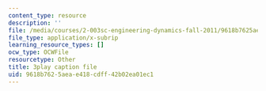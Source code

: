 ```yaml
---
content_type: resource
description: ''
file: /media/courses/2-003sc-engineering-dynamics-fall-2011/9618b7625aeae418cdff42b02ea01ec1_ZNVvYg1FOPk.srt
file_type: application/x-subrip
learning_resource_types: []
ocw_type: OCWFile
resourcetype: Other
title: 3play caption file
uid: 9618b762-5aea-e418-cdff-42b02ea01ec1
---
```

